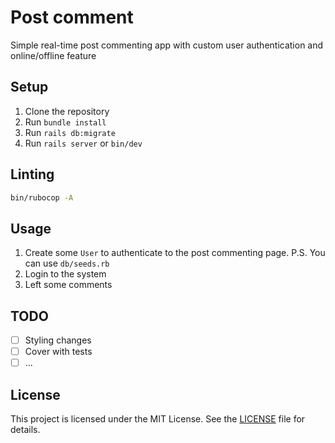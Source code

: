 # Post comment

Simple real-time post commenting app with custom user authentication and online/offline feature

## Setup

1. Clone the repository
2. Run `bundle install`
3. Run `rails db:migrate`
4. Run `rails server` or `bin/dev`

## Linting

```bash
bin/rubocop -A
```

## Usage

1. Create some `User` to authenticate to the post commenting page. P.S. You can use `db/seeds.rb`
2. Login to the system
3. Left some comments

## TODO
- [ ] Styling changes
- [ ] Cover with tests
- [ ] ...

## License

This project is licensed under the MIT License. See the [LICENSE](LICENSE) file for details.
